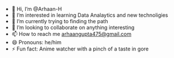 - 👋 Hi, I’m @Arhaan-H
- 👀 I’m interested in learning Data Analaytics and new technoligies
- 🌱 I’m currently trying to finding the path
- 💞️ I’m looking to collaborate on anything interesting
- 📫 How to reach me arhaangupta475@gmail.com
- 😄 Pronouns: he/him
- ⚡ Fun fact: Anime watcher with a pinch of a taste in gore

<!---
Arhaan-H/Arhaan-H is a ✨ special ✨ repository because its `README.md` (this file) appears on your GitHub profile.
You can click the Preview link to take a look at your changes.
--->
